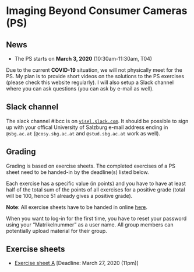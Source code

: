 # Imaging Beyond Consumer Cameras (PS)

## News

- The PS starts on **March 3, 2020** (10:30am-11:30am, T04)

Due to the current **COVID-19** situation, we will not physically meet for the PS. My plan is to provide short videos on the solutions to the PS exercises (please check this website regularly). I will also setup a Slack channel where you can ask questions (you can ask by e-mail as well).

## Slack channel

The slack channel #ibcc is on [`visel.slack.com`](https://visel.slack.com). It should be possible to sign up with your
offical University of Salzburg e-mail address ending in
`@sbg.ac.at` (`@cosy.sbg.ac.at` and `@stud.sbg.ac.at` work as well).

## Grading

Grading is based on exercise sheets. The completed exercises of a PS sheet need to be handed-in by the deadline(s) listed below.

Each exercise has a specific value (in points) and you have to have at least half of the total sum of the points of all exercises for a positive grade (total will
be 100, hence 51 already gives a positive grade).

**Note**: All exercise sheets have to be handed in online [here](https://abgaben.cosy.sbg.ac.at/).

When you want to log-in for the first time, you have to reset your password using your “Matrikelnummer” as a user name. All group members can potentially upload material for their group.

## Exercise sheets

- [Exercise sheet A](exA.pdf) [Deadline: March 27, 2020 (11pm)]
